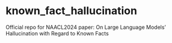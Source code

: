 # known_fact_hallucination
Official repo for NAACL2024 paper: On Large Language Models’ Hallucination with Regard to Known Facts
